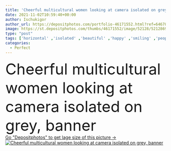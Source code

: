 ```yaml
---
title: 'Cheerful multicultural women looking at camera isolated on grey, banner '
date: 2021-11-02T10:59:40+00:00
author: Ischukigor
author_url: https://depositphotos.com/portfolio-46171552.html?ref=64678756
image: https://st.depositphotos.com/thumbs/46171552/image/52128/521286944/api_thumb_450.jpg?forcejpeg=true
type: "post"
tags: ['horizontal' ,'isolated' ,'beautiful' ,'happy' ,'smiling' ,'people' ,'women' ,'beauty' ,'cheerful' ,'caucasian' ,'friendship' ,'face' ,'care' ,'crop' ,'banner' ,'gray' ,'skin' ,'emotion' ,'skincare' ,'body' ,'clean' ,'grey' ,'together' ,'friends' ,'asian' ,'perfect' ,'attractive' ,'positive' ,'bodycare' ,'multicultural' ,'multiethnic' ,'interracial' ,'looking at camera' ,'copy space' ,'Studio Shot' ,'young adult' ,'black woman' ,'african american' ,'website header' ]
categories: 
  - Perfect
---
```

<div aling="center">
            <font size="60"> Cheerful multicultural women looking at camera isolated on grey, banner</font>   
</div>
<div>
    <a href='https://depositphotos.com/521286944/stock-photo-cheerful-multicultural-women-looking-camera.html?ref=64678756' target=_blank > Go "Depositphotos" to get lage size of this picture ->
        <img href='https://depositphotos.com/521286944/stock-photo-cheerful-multicultural-women-looking-camera.html?ref=64678756' src='https://st.depositphotos.com/46171552/52128/i/950/depositphotos_521286944-stock-photo-cheerful-multicultural-women-looking-camera.jpg?forcejpeg=true' alt='Cheerful multicultural women looking at camera isolated on grey, banner' >
    </a>
</div>
